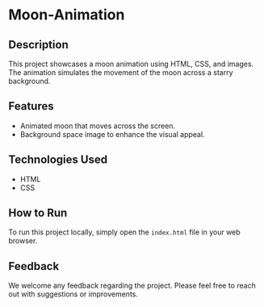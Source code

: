 # Moon-Animation

## Description

This project showcases a moon animation using HTML, CSS, and images. The animation simulates the movement of the moon across a starry background.

## Features

- Animated moon that moves across the screen.
- Background space image to enhance the visual appeal.

## Technologies Used

- HTML
- CSS

## How to Run

To run this project locally, simply open the `index.html` file in your web browser.

## Feedback

We welcome any feedback regarding the project. Please feel free to reach out with suggestions or improvements.
